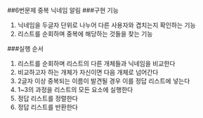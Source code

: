##6번문제 중복 닉네임 알림
###구현 기능

1. 닉네임을 두글자 단위로 나누어 다른 사용자와 겹치는지 확인하는 기능
2. 리스트를 순회하며 중복에 해당하는 것들을 찾는 기능

###실행 순서
1. 리스트를 순회하며 리스트의 다른 개체들과 닉네임을 비교한다
2. 비교하고자 하는 개체가 자신이면 다음 개체로 넘어간다
3. 2글자 이상 중복되는 이름이 발견될 경우 이를 정답 리스트에 넣는다
4. 1~3의 과정을 리스트의 모든 요소에 실행한다
5. 정답 리스트를 정렬한다
6. 정답 리스트를 반환한다

